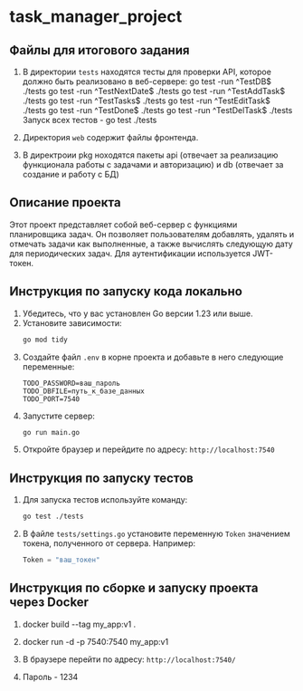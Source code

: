 # task_manager_project

## Файлы для итогового задания

1. В директории `tests` находятся тесты для проверки API, которое должно быть реализовано в веб-сервере: go test -run ^TestDB$ ./tests go test -run ^TestNextDate$ ./tests go test -run ^TestAddTask$ ./tests go test -run ^TestTasks$ ./tests go test -run ^TestEditTask$ ./tests go test -run ^TestDone$ ./tests go test -run ^TestDelTask$ ./tests Запуск всех тестов - go test ./tests

2. Директория `web` содержит файлы фронтенда.

3. В директроии pkg ноходятся пакеты api (отвечает за реализацию функционала работы с задачами и авторизацию) и db (отвечает за создание и работу с БД)


## Описание проекта

Этот проект представляет собой веб-сервер с функциями планировщика задач. Он позволяет пользователям добавлять, удалять и отмечать задачи как выполненные, а также вычислять следующую дату для периодических задач. Для аутентификации используется JWT-токен.


## Инструкция по запуску кода локально
1. Убедитесь, что у вас установлен Go версии 1.23 или выше.
2. Установите зависимости:
   ```bash
   go mod tidy
   ```
3. Создайте файл `.env` в корне проекта и добавьте в него следующие переменные:
   ```
   TODO_PASSWORD=ваш_пароль
   TODO_DBFILE=путь_к_базе_данных
   TODO_PORT=7540
   ```
4. Запустите сервер:
   ```bash
   go run main.go
   ```
5. Откройте браузер и перейдите по адресу: `http://localhost:7540`

## Инструкция по запуску тестов
1. Для запуска тестов используйте команду:
   ```bash
   go test ./tests
   ```
2. В файле `tests/settings.go` установите переменную `Token` значением токена, полученного от сервера. Например:
   ```go
   Token = "ваш_токен"
   ```

## Инструкция по сборке и запуску проекта через Docker

1. docker build --tag my_app:v1 . 

2. docker run -d -p 7540:7540 my_app:v1 

3. В браузере перейти по адресу: `http://localhost:7540/`

3. Пароль - 1234 
